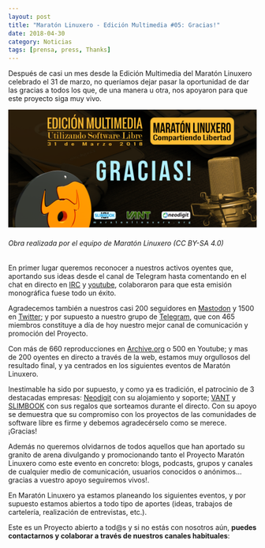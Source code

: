 ```yaml
---
layout: post
title: "Maratón Linuxero - Edición Multimedia #05: Gracias!"
date: 2018-04-30
category: Noticias
tags: [prensa, press, Thanks]
---
```

Después de casi un mes desde la Edición Multimedia del Maratón Linuxero celebrado el 31 de marzo, no queríamos dejar pasar la oportunidad de dar las gracias a todos los que, de una manera u otra, nos apoyaron para que este proyecto siga muy vivo.

![#Prensa](/media/Maraton31MAR18/gracias.png)
###### Obra realizada por el equipo de Maratón Linuxero (CC BY-SA 4.0)

En primer lugar queremos reconocer a nuestros activos oyentes que, aportando sus ideas desde el canal de Telegram hasta comentando en el chat en directo en [IRC](https://kiwiirc.com/client/irc.freenode.net:6667/#maratonlinuxero) y [youtube](https://www.youtube.com/maratonlinuxero), colaboraron para que esta emisión monográfica fuese todo un éxito. 

Agradecemos también a nuestros casi 200 seguidores en [Mastodon](https://mastodon.social/@maratonlinuxero) y 1500 en [Twitter](https://twitter.com/maratonlinuxero); y por supuesto a nuestro grupo de [Telegram](https://telegram.me/maratonlinuxero), que con 465 miembros constituye a día de hoy nuestro mejor canal de comunicación y promoción del Proyecto.

Con más de 660 reproducciones en [Archive.org](https://archive.org/details/@maratonlinuxero) o 500 en Youtube; y mas de 200 oyentes en directo a través de la web, estamos muy orgullosos del resultado final, y ya centrados en los siguientes eventos de Maratón Linuxero.

Inestimable ha sido por supuesto, y como ya es tradición, el patrocinio de 3 destacadas empresas: [Neodigit](https://www.neodigit.net/) con su alojamiento y soporte; [VANT](http://www.vantpc.es/) y [SLIMBOOK](https://slimbook.es/) con sus regalos que sorteamos durante el directo. Con su apoyo se demuestra que su compromiso con los proyectos de las comunidades de software libre es firme y debemos agradecérselo como se merece. ¡Gracias!

Además no queremos olvidarnos de todos aquellos que han aportado su granito de arena divulgando y promocionando tanto el Proyecto Maratón Linuxero como este evento en concreto: blogs, podcasts, grupos y canales de cualquier medio de comunicación, usuarios conocidos o anónimos… gracias a vuestro apoyo seguiremos vivos!.

En Maratón Linuxero ya estamos planeando los siguientes eventos, y por supuesto estamos abiertos a todo tipo de aportes (ideas, trabajos de cartelería, realización de entrevistas, etc.). 

Este es un Proyecto abierto a tod@s y si no estás con nosotros aún, **puedes contactarnos y colaborar a través de nuestros canales habituales**:

